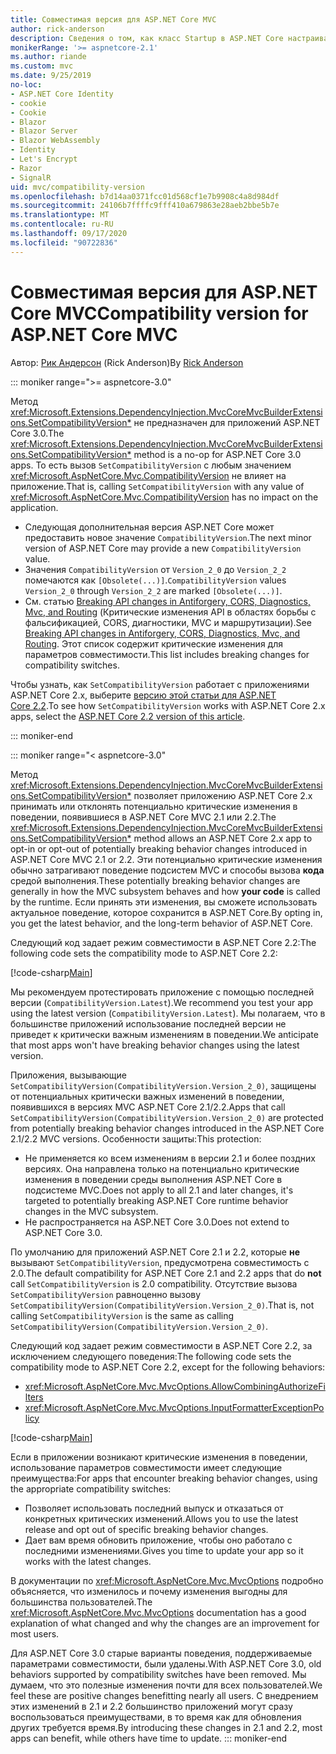 ```yaml
---
title: Совместимая версия для ASP.NET Core MVC
author: rick-anderson
description: Сведения о том, как класс Startup в ASP.NET Core настраивает службы и конвейер запросов приложения.
monikerRange: '>= aspnetcore-2.1'
ms.author: riande
ms.custom: mvc
ms.date: 9/25/2019
no-loc:
- ASP.NET Core Identity
- cookie
- Cookie
- Blazor
- Blazor Server
- Blazor WebAssembly
- Identity
- Let's Encrypt
- Razor
- SignalR
uid: mvc/compatibility-version
ms.openlocfilehash: b7d14aa0371fcc01d568cf1e7b9908c4a8d984df
ms.sourcegitcommit: 24106b7ffffc9fff410a679863e28aeb2bbe5b7e
ms.translationtype: MT
ms.contentlocale: ru-RU
ms.lasthandoff: 09/17/2020
ms.locfileid: "90722836"
---
```

# <a name="compatibility-version-for-aspnet-core-mvc"></a><span data-ttu-id="cd4dc-103">Совместимая версия для ASP.NET Core MVC</span><span class="sxs-lookup"><span data-stu-id="cd4dc-103">Compatibility version for ASP.NET Core MVC</span></span>

<span data-ttu-id="cd4dc-104">Автор: [Рик Андерсон](https://twitter.com/RickAndMSFT) (Rick Anderson)</span><span class="sxs-lookup"><span data-stu-id="cd4dc-104">By [Rick Anderson](https://twitter.com/RickAndMSFT)</span></span>

::: moniker range=">= aspnetcore-3.0"

<span data-ttu-id="cd4dc-105">Метод <xref:Microsoft.Extensions.DependencyInjection.MvcCoreMvcBuilderExtensions.SetCompatibilityVersion*> не предназначен для приложений ASP.NET Core 3.0.</span><span class="sxs-lookup"><span data-stu-id="cd4dc-105">The <xref:Microsoft.Extensions.DependencyInjection.MvcCoreMvcBuilderExtensions.SetCompatibilityVersion*> method is a no-op for ASP.NET Core 3.0 apps.</span></span> <span data-ttu-id="cd4dc-106">То есть вызов `SetCompatibilityVersion` с любым значением <xref:Microsoft.AspNetCore.Mvc.CompatibilityVersion> не влияет на приложение.</span><span class="sxs-lookup"><span data-stu-id="cd4dc-106">That is, calling `SetCompatibilityVersion` with any value of <xref:Microsoft.AspNetCore.Mvc.CompatibilityVersion> has no impact on the application.</span></span>

* <span data-ttu-id="cd4dc-107">Следующая дополнительная версия ASP.NET Core может предоставить новое значение `CompatibilityVersion`.</span><span class="sxs-lookup"><span data-stu-id="cd4dc-107">The next minor version of ASP.NET Core may provide a new `CompatibilityVersion` value.</span></span>
* <span data-ttu-id="cd4dc-108">Значения `CompatibilityVersion` от `Version_2_0` до `Version_2_2` помечаются как `[Obsolete(...)]`.</span><span class="sxs-lookup"><span data-stu-id="cd4dc-108">`CompatibilityVersion` values `Version_2_0` through `Version_2_2` are marked `[Obsolete(...)]`.</span></span>
* <span data-ttu-id="cd4dc-109">См. статью [Breaking API changes in Antiforgery, CORS, Diagnostics, Mvc, and Routing](https://github.com/aspnet/Announcements/issues/387) (Критические изменения API в областях борьбы с фальсификацией, CORS, диагностики, MVC и маршрутизации).</span><span class="sxs-lookup"><span data-stu-id="cd4dc-109">See [Breaking API changes in Antiforgery, CORS, Diagnostics, Mvc, and Routing](https://github.com/aspnet/Announcements/issues/387).</span></span> <span data-ttu-id="cd4dc-110">Этот список содержит критические изменения для параметров совместимости.</span><span class="sxs-lookup"><span data-stu-id="cd4dc-110">This list includes breaking changes for compatibility switches.</span></span>

<span data-ttu-id="cd4dc-111">Чтобы узнать, как `SetCompatibilityVersion` работает с приложениями ASP.NET Core 2.x, выберите [версию этой статьи для ASP.NET Core 2.2](?view=aspnetcore-2.2).</span><span class="sxs-lookup"><span data-stu-id="cd4dc-111">To see how `SetCompatibilityVersion` works with ASP.NET Core 2.x apps, select the [ASP.NET Core 2.2 version of this article](?view=aspnetcore-2.2).</span></span>

::: moniker-end

::: moniker range="< aspnetcore-3.0"

<span data-ttu-id="cd4dc-112">Метод <xref:Microsoft.Extensions.DependencyInjection.MvcCoreMvcBuilderExtensions.SetCompatibilityVersion*> позволяет приложению ASP.NET Core 2.x принимать или отклонять потенциально критические изменения в поведении, появившиеся в ASP.NET Core MVC 2.1 или 2.2.</span><span class="sxs-lookup"><span data-stu-id="cd4dc-112">The <xref:Microsoft.Extensions.DependencyInjection.MvcCoreMvcBuilderExtensions.SetCompatibilityVersion*> method allows an ASP.NET Core 2.x app to opt-in or opt-out of potentially breaking behavior changes introduced in ASP.NET Core MVC 2.1 or 2.2.</span></span> <span data-ttu-id="cd4dc-113">Эти потенциально критические изменения обычно затрагивают поведение подсистем MVC и способы вызова **кода** средой выполнения.</span><span class="sxs-lookup"><span data-stu-id="cd4dc-113">These potentially breaking behavior changes are generally in how the MVC subsystem behaves and how **your code** is called by the runtime.</span></span> <span data-ttu-id="cd4dc-114">Если принять эти изменения, вы сможете использовать актуальное поведение, которое сохранится в ASP.NET Core.</span><span class="sxs-lookup"><span data-stu-id="cd4dc-114">By opting in, you get the latest behavior, and the long-term behavior of ASP.NET Core.</span></span>

<span data-ttu-id="cd4dc-115">Следующий код задает режим совместимости в ASP.NET Core 2.2:</span><span class="sxs-lookup"><span data-stu-id="cd4dc-115">The following code sets the compatibility mode to ASP.NET Core 2.2:</span></span>

[!code-csharp[Main](compatibility-version/samples/2.x/CompatibilityVersionSample/Startup.cs?name=snippet1)]

<span data-ttu-id="cd4dc-116">Мы рекомендуем протестировать приложение с помощью последней версии (`CompatibilityVersion.Latest`).</span><span class="sxs-lookup"><span data-stu-id="cd4dc-116">We recommend you test your app using the latest version (`CompatibilityVersion.Latest`).</span></span> <span data-ttu-id="cd4dc-117">Мы полагаем, что в большинстве приложений использование последней версии не приведет к критически важным изменениям в поведении.</span><span class="sxs-lookup"><span data-stu-id="cd4dc-117">We anticipate that most apps won't have breaking behavior changes using the latest version.</span></span>

<span data-ttu-id="cd4dc-118">Приложения, вызывающие `SetCompatibilityVersion(CompatibilityVersion.Version_2_0)`, защищены от потенциальных критически важных изменений в поведении, появившихся в версиях MVC ASP.NET Core 2.1/2.2.</span><span class="sxs-lookup"><span data-stu-id="cd4dc-118">Apps that call `SetCompatibilityVersion(CompatibilityVersion.Version_2_0)` are protected from potentially breaking behavior changes introduced in the ASP.NET Core 2.1/2.2 MVC versions.</span></span> <span data-ttu-id="cd4dc-119">Особенности защиты:</span><span class="sxs-lookup"><span data-stu-id="cd4dc-119">This protection:</span></span>

* <span data-ttu-id="cd4dc-120">Не применяется ко всем изменениям в версии 2.1 и более поздних версиях. Она направлена только на потенциально критические изменения в поведении среды выполнения ASP.NET Core в подсистеме MVC.</span><span class="sxs-lookup"><span data-stu-id="cd4dc-120">Does not apply to all 2.1 and later changes, it's targeted to potentially breaking ASP.NET Core runtime behavior changes in the MVC subsystem.</span></span>
* <span data-ttu-id="cd4dc-121">Не распространяется на ASP.NET Core 3.0.</span><span class="sxs-lookup"><span data-stu-id="cd4dc-121">Does not extend to ASP.NET Core 3.0.</span></span>

<span data-ttu-id="cd4dc-122">По умолчанию для приложений ASP.NET Core 2.1 и 2.2, которые **не** вызывают `SetCompatibilityVersion`, предусмотрена совместимость с 2.0.</span><span class="sxs-lookup"><span data-stu-id="cd4dc-122">The default compatibility for ASP.NET Core 2.1 and 2.2 apps that do **not** call `SetCompatibilityVersion` is 2.0 compatibility.</span></span> <span data-ttu-id="cd4dc-123">Отсутствие вызова `SetCompatibilityVersion` равноценно вызову `SetCompatibilityVersion(CompatibilityVersion.Version_2_0)`.</span><span class="sxs-lookup"><span data-stu-id="cd4dc-123">That is, not calling `SetCompatibilityVersion` is the same as calling `SetCompatibilityVersion(CompatibilityVersion.Version_2_0)`.</span></span>

<span data-ttu-id="cd4dc-124">Следующий код задает режим совместимости в ASP.NET Core 2.2, за исключением следующего поведения:</span><span class="sxs-lookup"><span data-stu-id="cd4dc-124">The following code sets the compatibility mode to ASP.NET Core 2.2, except for the following behaviors:</span></span>

* <xref:Microsoft.AspNetCore.Mvc.MvcOptions.AllowCombiningAuthorizeFilters>
* <xref:Microsoft.AspNetCore.Mvc.MvcOptions.InputFormatterExceptionPolicy>

[!code-csharp[Main](compatibility-version/samples/2.x/CompatibilityVersionSample/Startup2.cs?name=snippet1)]

<span data-ttu-id="cd4dc-125">Если в приложении возникают критические изменения в поведении, использование параметров совместимости имеет следующие преимущества:</span><span class="sxs-lookup"><span data-stu-id="cd4dc-125">For apps that encounter breaking behavior changes, using the appropriate compatibility switches:</span></span>

* <span data-ttu-id="cd4dc-126">Позволяет использовать последний выпуск и отказаться от конкретных критических изменений.</span><span class="sxs-lookup"><span data-stu-id="cd4dc-126">Allows you to use the latest release and opt out of specific breaking behavior changes.</span></span>
* <span data-ttu-id="cd4dc-127">Дает вам время обновить приложение, чтобы оно работало с последними изменениями.</span><span class="sxs-lookup"><span data-stu-id="cd4dc-127">Gives you time to update your app so it works with the latest changes.</span></span>

<span data-ttu-id="cd4dc-128">В документации по <xref:Microsoft.AspNetCore.Mvc.MvcOptions> подробно объясняется, что изменилось и почему изменения выгодны для большинства пользователей.</span><span class="sxs-lookup"><span data-stu-id="cd4dc-128">The <xref:Microsoft.AspNetCore.Mvc.MvcOptions> documentation has a good explanation of what changed and why the changes are an improvement for most users.</span></span>

<span data-ttu-id="cd4dc-129">Для ASP.NET Core 3.0 старые варианты поведения, поддерживаемые параметрами совместимости, были удалены.</span><span class="sxs-lookup"><span data-stu-id="cd4dc-129">With ASP.NET Core 3.0, old behaviors supported by compatibility switches have been removed.</span></span> <span data-ttu-id="cd4dc-130">Мы думаем, что это полезные изменения почти для всех пользователей.</span><span class="sxs-lookup"><span data-stu-id="cd4dc-130">We feel these are positive changes benefitting nearly all users.</span></span> <span data-ttu-id="cd4dc-131">С внедрением этих изменений в 2.1 и 2.2 большинство приложений могут сразу воспользоваться преимуществами, в то время как для обновления других требуется время.</span><span class="sxs-lookup"><span data-stu-id="cd4dc-131">By introducing these changes in 2.1 and 2.2, most apps can benefit, while others have time to update.</span></span>
::: moniker-end